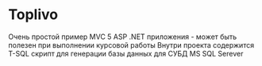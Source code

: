 # Toplivo
Очень простой пример MVC 5 ASP .NET приложения - может быть полезен при выполнении курсовой работы
Внутри проекта содержится T-SQL скрипт для генерации базы данных для СУБД MS SQL Serever

